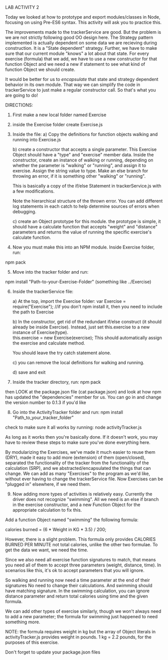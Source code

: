 LAB ACTIVITY 2

Today we looked at how to prototype and export modules/classes in Node,
focusing on using Pre-ES6 syntax.  This activity will ask you to practice this.

The improvements made to the trackerService are good.  But the problem is we
are not strictly following good OO design here.  The Strategy pattern
implemented is actually dependent on some data we are recieving during
construction.  It is a "State dependent" strategy. Further, we have to make
sure that our current module  "knows" a lot about that state. For every
exercise (formula) that we add, we have to use a new constructor for
that function Object and we need a new if statement to see what kind of
function Object we should create.

It would be better for us to *encapsulate* that state and strategy dependent
behavior in its own module. That way we can simplify the code in trackerService
to just make a regular constructor call. So that's what you are going to do!

DIRECTIONS:

1) First make a new local folder named Exercise

2) inside the Exercise folder create Exercise.js

3)  Inside the file:
    a) Copy the definitions for function objects walking and running into
    Exercise.js
    
    b) create a constructor that accepts a single parameter. This Exercise
    Object should have a "type" and "exercise" member data.  Inside the
    constructor, create an instance of walking or running, depending on
    whether the parameter is "walking" or "running", and assign it to
    exercise. Assign the string value to type.  Make an else branch
    for throwing an error, if it is something other "walking" or "running".
   
    This is basically a copy of  the if/else Statement in trackerService.js
    with a few modifications.

    Note the hierarchical structure of the thrown error.  You can add different
    log statements in each catch to help determine sources of errors when
    debugging.

    c) create an Object prototype for this module.  the prototype is simple,
    it should have a calculate function that accepts "weight" and "distance"
    parameters and returns the value of running the specific exercise's
    calculate function.
4)  Now you must make this into an NPM module.  Inside Exercise folder, run:

npm pack

5) Move into the tracker folder and run:

npm install "Path-to-your-Exercise-Folder" (something like ../Exercise)

6) Inside the trackerService file:

   a) At the top, import the Exercise folder:
   var Exercise = require("Exercise");
   //if you don't npm install it, then you need to include the path to Exercise

   b) In the constructor, get rid of the redundant if/else construct (it should
   already be inside Exercise).  Instead, just set this.exercise to a new
   instance of Exercise(type).  
   	    this.exercise = new Exercise(exercise);
   This should automatically assign the exercise and calculate method.

   You should leave the try catch statement alone.
   
   c) you can remove the local definitions for walking and running.

   d) save and exit
7) Inside the tracker directory, run:
npm pack

then LOOK at the package.json file (cat package.json) and look at how npm
has updated the "dependencies" member for us.  You can go in and change the
version number to 0.1.3 if you'd like

8) Go into the ActivityTracker folder and run:
npm install "Path_to_your_tracker_folder"

check to make sure it all works by running:
node activityTracker.js

As long as it works then you're basically done.  If it doesn't work, you may
have to review these steps to make sure you've done everything here.

By modularizing the Exercises, we've made it much easier to reuse them (DRY),
made it easy to add more (extension) of them (open/closed), separated the
functionality of the tracker from the functionality of the calculation (SRP),
and we abstracted/encapsulated the things that can change.  We can add as many
"Exercises" to the program as we'd like, without ever having to change the
trackerService file. Now Exercises can be "plugged in" elsewhere, if we need
them.

9) Now adding more types of activities is relatively easy. Currently the driver
does not recognize "swimming". All we need is an else if branch in the
exercise constructor, and a new Function Object for the appropriate calculation
to fix this.

Add a function Object named "swimming" the following formula:

calories burned = (6 * Weight in KG * 3.5) / 200;

However, there is a slight problem. This formula only provides CALORIES BURNED
PER MINUTE not total calories, unlike the other two formulae.
To get the data we want, we need the time.

Since we also need all exercise function signatures to match, that means you
need all of them to accept three parameters (weight, distance, time).
In scenarios like this, it's ok to accept parameters that you will ignore.

So walking and running now need a time parameter at the end of their signatures
No need to change their calculations.  And swimming should have matching
signature. In the swimming calculation, you can ignore distance parameter and
return total calories using time and the given formula.

We can add other types of exercise similarly, though we won't always
need to add a new parameter; the formula for swimming just happened to need
something more.


NOTE: the formula requires weight in kg but the array of Object literals in
activityTracker.js provides weight in pounds.  1 kg = 2.2 pounds, for the
purposes of this exercise.

Don't forget to update your package.json files